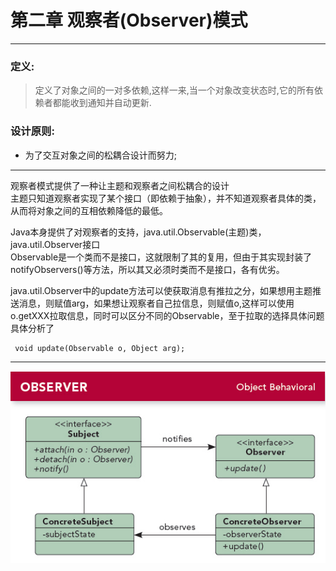 # 第二章 观察者(Observer)模式
---

### 定义:
> 定义了对象之间的一对多依赖,这样一来,当一个对象改变状态时,它的所有依赖者都能收到通知并自动更新.

### 设计原则:
- 为了交互对象之间的松耦合设计而努力;

---

观察者模式提供了一种让主题和观察者之间松耦合的设计  
主题只知道观察者实现了某个接口（即依赖于抽象），并不知道观察者具体的类，从而将对象之间的互相依赖降低的最低。  

Java本身提供了对观察者的支持，java.util.Observable(主题)类，java.util.Observer接口  
Observable是一个类而不是接口，这就限制了其的复用，但由于其实现封装了notifyObservers()等方法，所以其又必须时类而不是接口，各有优劣。  

java.util.Observer中的update方法可以使获取消息有推拉之分，如果想用主题推送消息，则赋值arg，如果想让观察者自己拉信息，则赋值o,这样可以使用o.getXXX拉取信息，同时可以区分不同的Observable，至于拉取的选择具体问题具体分析了  
            
     void update(Observable o, Object arg);
     
---

![Observer](./Observer.jpg)
     